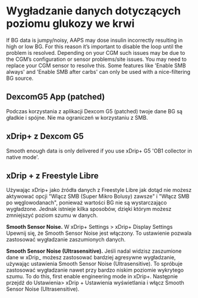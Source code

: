 # Wygładzanie danych dotyczących poziomu glukozy we krwi

If BG data is jumpy/noisy, AAPS may dose insulin incorrectly resulting in high or low BG. For this reason it’s important to disable the loop until the problem is resolved. Depending on your CGM such issues may be due to the CGM’s configuration or sensor problems/site issues. You may need to replace your CGM sensor to resolve this. Some features like 'Enable SMB always' and 'Enable SMB after carbs' can only be used with a nice-filtering BG source.

## DexcomG5 App (patched)

Podczas korzystania z aplikacji Dexcom G5 (patched) twoje dane BG są gładkie i spójne. Nie ma ograniczeń w korzystaniu z SMB.

## xDrip+ z Dexcom G5

Smooth enough data is only delivered if you use xDrip+ G5 'OB1 collector in native mode'.

## xDrip + z Freestyle Libre

Używając xDrip+ jako źródła danych z Freestyle Libre jak dotąd nie możesz aktywować opcji "Wlącz SMB (Super Mikro Bolusy) zawsze" i "Włącz SMB po węglowodanach", ponieważ wartości BG nie są wystarczająco wygładzone. Jednak istnieje kilka sposobów, dzięki którym możesz zmniejszyć poziom szumu w danych.

**Smooth Sensor Noise.** W xDrip+ Settings > xDrip+ Display Settings Upewnij się, że Smooth Sensor Noise jest włączony. To ustawienie pozwala zastosować wygładzanie zaszumionych danych.

**Smooth Sensor Noise (Ultrasensitive).** Jeśli nadal widzisz zaszumione dane w xDrip_ możesz zastosować bardziej agresywne wygładzanie, używając ustawienia Smooth Sensor Noise (Ultrasensitive). To spróbuje zastosować wygładzanie nawet przy bardzo niskim poziomie wykrytego szumu. To do this, first enable engineering mode in xDrip+. Następnie przejdź do Ustawienia> xDrip + Ustawienia wyświetlania i włącz Smooth Sensor Noise (Ultrasensitive).
